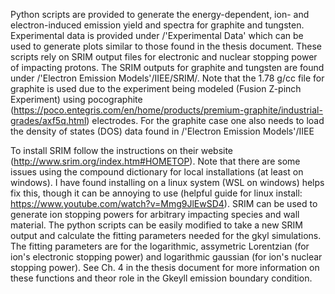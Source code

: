 Python scripts are provided to generate the energy-dependent, ion- and electron-induced emission yield and spectra for graphite and tungsten. Experimental data is provided under /'Experimental Data' which can be used to generate plots similar to those found in the thesis document. These scripts rely on SRIM output files for electronic and nuclear stopping power of impacting protons. The SRIM outputs for graphite and tungsten are found under /'Electron Emission Models'/IIEE/SRIM/. Note that the 1.78 g/cc file for graphite is used due to the experiment being modeled (Fusion Z-pinch Experiment) using pocographite (https://poco.entegris.com/en/home/products/premium-graphite/industrial-grades/axf5q.html) electrodes. For the graphite case one also needs to load the density of states (DOS) data found in /'Electron Emission Models'/IIEE 

To install SRIM follow the instructions on their website (http://www.srim.org/index.htm#HOMETOP). Note that there are some issues using the compound dictionary for local installations (at least on windows). I have found installing on a linux system (WSL on windows) helps fix this, though it can be annoying to use (helpful guide for linux install: https://www.youtube.com/watch?v=Mmg9JlEwSD4). SRIM can be used to generate ion stopping powers for arbitrary impacting species and wall material. The python scripts can be easily modified to take a new SRIM output and calculate the fitting parameters needed for the gkyl simulations. The fitting parameters are for the logarithmic, assymetric Lorentzian (for ion's electronic stopping power) and logarithmic gaussian (for ion's nuclear stopping power). See Ch. 4 in the thesis document for more information on these functions and theor role in the Gkeyll emission boundary condition.
